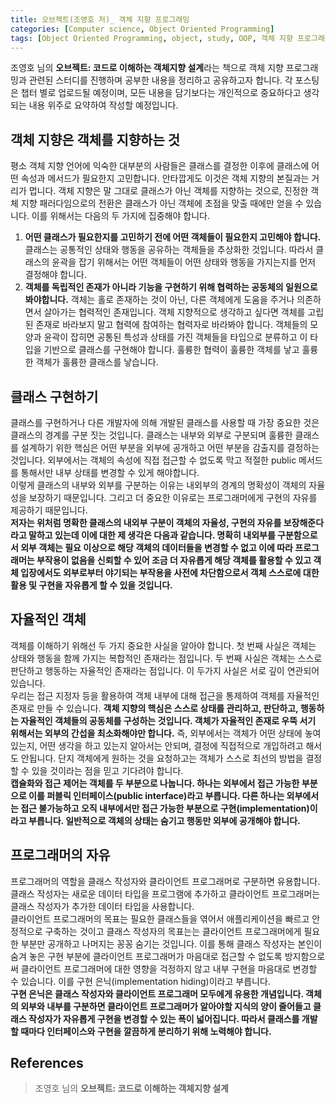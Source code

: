 ```yaml
---
title: 오브젝트(조영호 저)_ 객체 지향 프로그래밍
categories: [Computer science, Object Oriented Programming]
tags: [Object Oriented Programming, object, study, OOP, 객체 지향 프로그래밍, 객체, 스터디]
---
```


조영호 님의 **오브젝트: 코드로 이해하는 객체지향 설계**라는 책으로 객체 지향 프로그래밍과 관련된 스터디를 진행하며 공부한 내용을 정리하고 공유하고자 합니다. 각 포스팅은 챕터 별로 업로드될 예정이며, 모든 내용을 담기보다는 개인적으로 중요하다고 생각되는 내용 위주로 요약하여 작성할 예정입니다.

## 객체 지향은 객체를 지향하는 것
평소 객체 지향 언어에 익숙한 대부분의 사람들은 클래스를 결정한 이후에 클래스에 어떤 속성과 메서드가 필요한지 고민합니다. 안타깝게도 이것은 객체 지향의 본질과는 거리가 멉니다. 객체 지향은 말 그대로 클래스가 아닌 객체를 지향하는 것으로, 진정한 객체 지향 패러다임으로의 전환은 클래스가 아닌 객체에 초점을 맞출 때에만 얻을 수 있습니다. 이를 위해서는 다음의 두 가지에 집중해야 합니다.
1. **어떤 클래스가 필요한지를 고민하기 전에 어떤 객체들이 필요한지 고민해야 합니다.** 클래스는 공통적인 상태와 행동을 공유하는 객체들을 추상화한 것입니다. 따라서 클래스의 윤곽을 잡기 위해서는 어떤 객체들이 어떤 상태와 행동을 가지는지를 먼저 결정해야 합니다.
2. **객체를 독립적인 존재가 아니라 기능을 구현하기 위해 협력하는 공동체의 일원으로 봐야합니다.** 객체는 홀로 존재하는 것이 아닌, 다른 객체에게 도움을 주거나 의존하면서 살아가는 협력적인 존재입니다. 객체 지향적으로 생각하고 싶다면 객체를 고립된 존재로 바라보지 말고 협력에 참여하는 협력자로 바라봐야 합니다. 객체들의 모양과 윤곽이 잡히면 공통된 특성과 상태를 가진 객체들을 타입으로 분류하고 이 타입을 기반으로 클래스를 구현해야 합니다. 훌륭한 협력이 훌륭한 객체를 낳고 훌륭한 객체가 훌륭한 클래스를 낳습니다.

## 클래스 구현하기
클래스를 구현하거나 다른 개발자에 의해 개발된 클래스를 사용할 때 가장 중요한 것은 클래스의 경계를 구분 짓는 것입니다. 클래스는 내부와 외부로 구분되며 훌륭한 클래스를 설계하기 위한 핵심은 어떤 부분을 외부에 공개하고 어떤 부분을 감출지를 결정하는 것입니다. 외부에서는 객체의 속성에 직접 접근할 수 없도록 막고 적절한 public 메서드를 통해서만 내부 상태를 변경할 수 있게 해야합니다.   
이렇게 클래스의 내부와 외부를 구분하는 이유는 내외부의 경계의 명확성이 객체의 자율성을 보장하기 때문입니다. 그리고 더 중요한 이유로는 프로그래머에게 구현의 자유를 제공하기 때문입니다.   
**저자는 위처럼 명확한 클래스의 내외부 구분이 객체의 자율성, 구현의 자유를 보장해준다라고 말하고 있는데 이에 대한 제 생각은 다음과 같습니다. 명확히 내외부를 구분함으로서 외부 객체는 필요 이상으로 해당 객체의 데이터들을 변경할 수 없고 이에 따라 프로그래머는 부작용이 없음을 신뢰할 수 있어 조금 더 자유롭게 해당 객체를 활용할 수 있고 객체 입장에서도 외부로부터 야기되는 부작용을 사전에 차단함으로서 객체 스스로에 대한 활용 및 구현을 자유롭게 할 수 있을 것입니다.**

## 자율적인 객체
객체를 이해하기 위해선 두 가지 중요한 사실을 알아야 합니다. 첫 번째 사실은 객체는 상태와 행동을 함께 가지는 복합적인 존재라는 점입니다. 두 번째 사실은 객체는 스스로 판단하고 행동하는 자율적인 존재라는 점입니다. 이 두가지 사실은 서로 깊이 연관되어 있습니다.   
우리는 접근 지정자 등을 활용하여 객체 내부에 대해 접근을 통제하여 객체를 자율적인 존재로 만들 수 있습니다. **객체 지향의 핵심은 스스로 상태를 관리하고, 판단하고, 행동하는 자율적인 객체들의 공동체를 구성하는 것입니다. 객체가 자율적인 존재로 우뚝 서기 위해서는 외부의 간섭을 최소화해야만 합니다.** 즉, 외부에서는 객체가 어떤 상태에 놓여 있는지, 어떤 생각을 하고 있는지 알아서는 안되며, 결정에 직접적으로 개입하려고 해서도 안됩니다. 단지 객체에게 원하는 것을 요청하고는 객체가 스스로 최선의 방법을 결정할 수 있을 것이라는 점을 믿고 기다려야 합니다.   
**캡슐화와 접근 제어는 객체를 두 부분으로 나눕니다. 하나는 외부에서 접근 가능한 부분으로 이를 퍼블릭 인터페이스(public interface)라고 부릅니다. 다른 하나는 외부에서는 접근 불가능하고 오직 내부에서만 접근 가능한 부분으로 구현(implementation)이라고 부릅니다. 일반적으로 객체의 상태는 숨기고 행동만 외부에 공개해야 합니다.**

## 프로그래머의 자유
프로그래머의 역할을 클래스 작성자와 클라이언트 프로그래머로 구분하면 유용합니다. 클래스 작성자는 새로운 데이터 타입을 프로그램에 추가하고 클라이언트 프로그래머는 클래스 작성자가 추가한 데이터 타입을 사용합니다.   
클라이언트 프로그래머의 목표는 필요한 클래스들을 엮어서 애플리케이션을 빠르고 안정적으로 구축하는 것이고 클래스 작성자의 목표는는 클라이언트 프로그래머에게 필요한 부분만 공개하고 나머지는 꽁꽁 숨기는 것입니다. 이를 통해 클래스 작성자는 본인이 숨겨 놓은 구현 부분에 클라이언트 프로그래머가 마음대로 접근할 수 없도록 방지함으로써 클라이언트 프로그래머에 대한 영향을 걱정하지 않고 내부 구현을 마음대로 변경할 수 있습니다. 이를 구현 은닉(implementation hiding)이라고 부릅니다.   
**구현 은닉은 클래스 작성자와 클라이언트 프로그래머 모두에게 유용한 개념입니다. 객체의 외부와 내부를 구분하면 클라이언트 프로그래머가 알아야할 지식의 양이 줄어들고 클래스 작성자가 자유롭게 구현을 변경할 수 있는 폭이 넓어집니다. 따라서 클래스를 개발할 때마다 인터페이스와 구현을 깔끔하게 분리하기 위해 노력해야 합니다.**


## References
> 조영호 님의 **오브젝트: 코드로 이해하는 객체지향 설계**